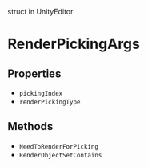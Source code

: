 struct in UnityEditor
# RenderPickingArgs

## Properties
- `pickingIndex`
- `renderPickingType`
## Methods
- `NeedToRenderForPicking`
- `RenderObjectSetContains`
